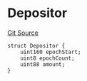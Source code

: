 # Depositor
[Git Source](https://github.com/FloorDAO/floor-v2/blob/fce0c6edadd90eef36eb24d13cfb5b386eeb9d00/src/interfaces/staking/VeFloorStaking.sol)


```solidity
struct Depositor {
    uint160 epochStart;
    uint8 epochCount;
    uint88 amount;
}
```

